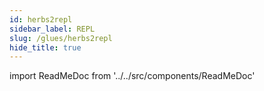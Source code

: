 ```yaml
---
id: herbs2repl
sidebar_label: REPL
slug: /glues/herbs2repl
hide_title: true
---
```


import ReadMeDoc from '../../src/components/ReadMeDoc'

<ReadMeDoc docURL='/herbs2repl/main/README.md'/>

